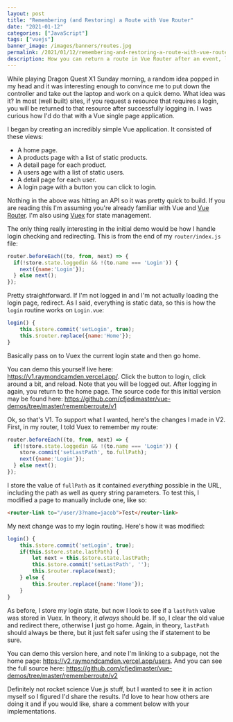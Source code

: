 ```yaml
---
layout: post
title: "Remembering (and Restoring) a Route with Vue Router"
date: "2021-01-12"
categories: ["JavaScript"]
tags: ["vuejs"]
banner_image: /images/banners/routes.jpg
permalink: /2021/01/12/remembering-and-restoring-a-route-with-vue-router
description: How you can return a route in Vue Router after an event, like a login.
---
```


While playing Dragon Quest X1 Sunday morning, a random idea popped in my head and it was interesting enough to convince me
to put down the controller and take out the laptop and work on a quick demo. What idea was it? In most (well built) sites, if you request a resource that requires a login, you will be returned to that resource after successfully logging in. I was curious how I'd do that with a Vue single page application.

I began by creating an incredibly simple Vue application. It consisted of these views:

* A home page.
* A products page with a list of static products.
* A detail page for each product.
* A users age with a list of static users.
* A detail page for each user.
* A login page with a button you can click to login.

Nothing in the above was hitting an API so it was pretty quick to build. If you are reading this I'm assuming you're already familiar with Vue and [Vue Router](https://router.vuejs.org/). I'm also using [Vuex](https://vuex.vuejs.org/) for state management. 

The only thing really interesting in the initial demo would be how I handle login checking and redirecting. This is from the end of my `router/index.js` file:

```js
router.beforeEach((to, from, next) => {
  if(!store.state.loggedin && !(to.name === 'Login')) {
    next({name:'Login'});
  } else next();
});
```

Pretty straightforward. If I'm not logged in and I'm not actually loading the login page, redirect. As I said, everything is static data, so this is how the `login` routine works on `Login.vue`:

```js
login() {
	this.$store.commit('setLogin', true);
	this.$router.replace({name:'Home'});
}
```

Basically pass on to Vuex the current login state and then go home.

You can demo this yourself live here: <https://v1.raymondcamden.vercel.app/>. Click the button to login, click around a bit, and reload. Note that you will be logged out. After logging in again, you return to the home page. The source code for this initial version may be found here: <https://github.com/cfjedimaster/vue-demos/tree/master/rememberroute/v1>

Ok, so that's V1. To support what I wanted, here's the changes I made in V2. First, in my router, I told Vuex to remember my route:

```js
router.beforeEach((to, from, next) => {
  if(!store.state.loggedin && !(to.name === 'Login')) {
    store.commit('setLastPath', to.fullPath);
    next({name:'Login'});
  } else next(); 
});
```

I store the value of `fullPath` as it contained *everything* possible in the URL, including the path as well as query string parameters. To test this, I modified a page to manually include one, like so: 

```html
<router-link to="/user/3?name=jacob">Test</router-link>
```

My next change was to my login routing. Here's how it was modified:

```js
login() {
	this.$store.commit('setLogin', true);
	if(this.$store.state.lastPath) {
		let next = this.$store.state.lastPath;
		this.$store.commit('setLastPath', '');
		this.$router.replace(next);
	} else {
		this.$router.replace({name:'Home'});
	}
}
```

As before, I store my login state, but now I look to see if a `lastPath` value was stored in Vuex. In theory, it *always* should be. If so, I clear the old value and redirect there, otherwise I just go home. Again, in theory, `lastPath` should always be there, but it just felt safer using the if statement to be sure. 

You can demo this version here, and note I'm linking to a subpage, not the home page: <https://v2.raymondcamden.vercel.app/users>. And you can see the full source here: <https://github.com/cfjedimaster/vue-demos/tree/master/rememberroute/v2>

Definitely not rocket science Vue.js stuff, but I wanted to see it in action myself so I figured I'd share the results. I'd love to hear how others are doing it and if you would like, share a comment below with your implementations.
